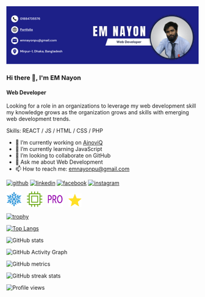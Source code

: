 <img src="./Linkedin_cover.png.png" alt="Girl in a jacket">

### Hi there 👋, I'm EM Nayon
#### Web Developer

Looking for a role in an organizations to leverage my web development skill my knowledge grows as the organization grows and skills with emerging web development trends.

Skills: REACT / JS / HTML / CSS / PHP

- 🔭 I’m currently working on <a href="https://ainoviqit.com/" target="_blank">AinoviQ</a>
- 🌱 I’m currently learning JavaScript 
- 👯 I’m looking to collaborate on GitHub 
- 💬 Ask me about Web Development 
- 📫 How to reach me: emnayonpu@gmail.com 


[<img src='https://cdn.jsdelivr.net/npm/simple-icons@3.0.1/icons/github.svg' alt='github' height='40'>](https://github.com/EMNayon)  [<img src='https://cdn.jsdelivr.net/npm/simple-icons@3.0.1/icons/linkedin.svg' alt='linkedin' height='40'>](https://www.linkedin.com/in/emnayon/)  [<img src='https://cdn.jsdelivr.net/npm/simple-icons@3.0.1/icons/facebook.svg' alt='facebook' height='40'>](https://www.facebook.com/emnayon437)  [<img src='https://cdn.jsdelivr.net/npm/simple-icons@3.0.1/icons/instagram.svg' alt='instagram' height='40'>](https://www.instagram.com/em_nayon/)  

<a href='https://archiveprogram.github.com/'><img src='https://raw.githubusercontent.com/acervenky/animated-github-badges/master/assets/acbadge.gif' width='40' height='40'></a> <a href='https://docs.github.com/en/developers'><img src='https://raw.githubusercontent.com/acervenky/animated-github-badges/master/assets/devbadge.gif' width='40' height='40'></a> <a href='https://github.com/pricing'><img src='https://raw.githubusercontent.com/acervenky/animated-github-badges/master/assets/pro.gif' width='40' height='40'></a> <a href='https://stars.github.com/'><img src='https://raw.githubusercontent.com/acervenky/animated-github-badges/master/assets/starbadge.gif' width='35' height='35'></a> 

[![trophy](https://github-profile-trophy.vercel.app/?username=EMNayon)](https://github.com/ryo-ma/github-profile-trophy)

[![Top Langs](https://github-readme-stats.vercel.app/api/top-langs/?username=EMNayon)](https://github.com/anuraghazra/github-readme-stats)

![GitHub stats](https://github-readme-stats.vercel.app/api?username=EMNayon&show_icons=true&count_private=true)  

![GitHub Activity Graph](https://activity-graph.herokuapp.com/graph?username=EMNayon)  

![GitHub metrics](https://metrics.lecoq.io/EMNayon)  

![GitHub streak stats](https://streak-stats.demolab.com/?user=EMNayon)  

![Profile views](https://gpvc.arturio.dev/EMNayon)  
